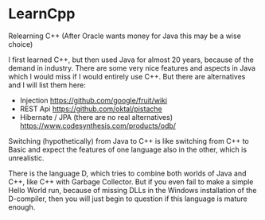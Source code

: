 # LearnCpp
Relearning C++ (After Oracle wants money for Java this may be a wise choice)

I first learned C++, but then used Java for almost 20 years, because of the demand in industry.
There are some very nice features and aspects in Java which I would miss if I would entirely use C++.
But there are alternatives and I will list them here:

- Injection https://github.com/google/fruit/wiki
- REST Api https://github.com/oktal/pistache
- Hibernate / JPA (there are no real alternatives) https://www.codesynthesis.com/products/odb/

Switching (hypothetically) from Java to C++ is like switching from C++ to Basic and expect the features of one language also in the other, which is unrealistic.

There is the language D, which tries to combine both worlds of Java and C++, like C++ with Garbage Collector. But if you even fail to make a simple Hello World run, because of missing DLLs in the Windows installation of the D-compiler, then you will just begin to question if this language is mature enough.
